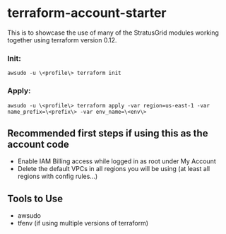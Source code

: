 # terraform-account-starter

This is to showcase the use of many of the StratusGrid modules working together using terraform version 0.12.

### Init:
```
awsudo -u \<profile\> terraform init
```

### Apply:
```
awsudo -u \<profile\> terraform apply -var region=us-east-1 -var name_prefix=\<prefix\> -var env_name=\<env\>
```

## Recommended first steps if using this as the account code

- Enable IAM Billing access while logged in as root under My Account
- Delete the default VPCs in all regions you will be using (at least all regions with config rules...)

## Tools to Use

- awsudo
- tfenv (if using multiple versions of terraform)
